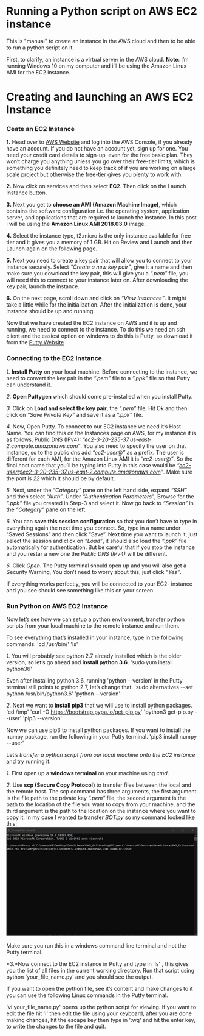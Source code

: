 # Running a Python script on AWS EC2 instance

This is "manual" to create an instance in the AWS cloud and then to be able to run a python script on it.

First, to clarify, an instance is a virtual server in the AWS cloud. 
**Note**: I’m running Windows 10 on my computer and i’ll be using the Amazon Linux AMI for the EC2 instance.

# Creating and launching an AWS EC2 Instance

### Ceate an EC2 Instance
**1.** Head over to [AWS Website](https://aws.amazon.com/) and log into the AWS Console, if you already have an account. If you do not have an account yet, sign up for one.
You need your credit card details to sign-up, even for the free basic plan. They won’t charge you anything unless you go over their free-tier limits, which is something you definitely need to keep track of if you are working on a large scale project but otherwise the free-tier gives you plenty to work with.

**2.** Now click on services and then select **EC2**. Then click on the Launch Instance button.

**3.** Next you get to **choose an AMI (Amazon Machine Image)**, which contains the software configuration i.e. the operating system, application server, and applications that are required to launch the instance.
In this post i will be using the **Amazon Linux AMI 2018.03.0** image.

**4.** Select the instance type, t2.micro is the only instance available for free tier and it gives you a memory of 1 GB. Hit on Review and Launch and then Launch again on the following page.

**5.** Next you need to create a key pair that will allow you to connect to your instance securely. Select *“Create a new key pair”*, give it a name and then make sure you download the key pair, this will give you a *“.pem”* file, you will need this to connect to your instance later on. After downloading the key pair, launch the instance.

**6.** On the next page, scroll down and click on *“View Instances”*. It might take a little while for the initialization. After the initialization is done, your instance should be up and running.

Now that we have created the EC2 instance on AWS and it is up and running, we need to connect to the instance. To do this we need an ssh client and the easiest option on windows to do this is Putty, so download it from the [Putty Website](https://www.putty.org/)

### Connecting to the EC2 Instance.

*1.* **Install Putty** on your local machine. Before connecting to the instance, we need to convert the key pair in the *“.pem”* file to a *“.ppk”* file so that Putty can understand it.

*2.* **Open Puttygen** which should come pre-installed when you install Putty.

*3.* Click on **Load and select the key pair**, the *“.pem”* file, Hit Ok and then click on *“Save Private Key”* and save it as a *“.ppk”* file.

*4.* Now, Open Putty. To connect to our EC2 instance we need it’s Host Name. You can find this on the Instances page on AWS, for my instance it is as follows, Public DNS (IPv4): *“ec2-3-20-235-37.us-east-2.compute.amazonaws.com”*. You also need to specify the user on that instance, so to the public dns add *“ec2-user@”* as a prefix. The user is different for each AMI, for the Amazon Linux AMI it is *“ec2-user@”*. So the final host name that you’ll be typing into Putty in this case would be *“ec2-user@ec2-3-20-235-37.us-east-2.compute.amazonaws.com”*. Make sure the port is *22* which it should be by default.

*5.* Next, under the *“Category”* pane on the left hand side, expand *“SSH”* and then select *“Auth”*. Under *“Authentication Parameters”*, Browse for the *“.ppk”* file you created in Step-3 and select it. Now go back to *“Session”* in the *“Category”* pane on the left.

*6.* You can **save this session configuration** so that you don’t have to type in everything again the next time you connect. So, type in a name under “Saved Sessions” and then click “Save”. Next time you want to launch it, just select the session and click on *“Load”*, it should also load the *“.ppk”* file automatically for authentication. But be careful that if you stop the instance and you restar a new one the *Public DNS (IPv4)* will be different. 

*6.* Click *Open*. The Putty terminal should open up and you will also get a Security Warning, You don’t need to worry about this, just click *“Yes”*.

If everything works perfectly, you will be connected to your EC2- instance and you see should see something like this on your screen.




### Run Python on AWS EC2 Instance

Now let’s see how we can setup a python environment, transfer python scripts from your local machine to the remote instance and run them.

To see everything that’s installed in your instance, type in the following commands:
'cd /usr/bin/'
'ls'

*1.* You will probably see python 2.7 already installed which is the older version, so let’s go ahead and **install python 3.6**.
'sudo yum install python36'

Even after installing python 3.6, running 'python --version' in the Putty terminal still points to python 2.7, let’s change that.
'sudo alternatives --set python /usr/bin/python3.6'
'python --version'

*2.* Next we want to **install pip3** that we will use to install python packages.
'cd /tmp'
'curl -O https://bootstrap.pypa.io/get-pip.py'
'python3 get-pip.py --user'
'pip3 --version'

Now we can use pip3 to install python packages. If you want to install the numpy package, run the following in your Putty terminal.
'pip3 install numpy --user'

Let’s *transfer a python script from our local machine onto the EC2 instance* and try running it.

*1.* First open up a **windows terminal** on your machine using *cmd*.

*2.* Use **scp (Secure Copy Protocol)** to transfer files between the local and the remote host. The scp command has three arguments, the first argument is the file path to the private key *“.pem”* file, the second argument is the path to the location of the file you want to copy from your machine, and the third argument is the path to the location on the instance where you want to copy it. In my case I wanted to transfer *BOT.py* so my command looked like this:
![Transfer file to EC2 Instance](how_to_copy_a_file_to_EC2_instance.png)

Make sure you run this in a windows command line terminal and not the Putty terminal.

*3.*Now connect to the EC2 instance in Putty and type in 'ls' , this gives you the list of all files in the current working directory. Run that script using python 'your_file_name.py' and you should see the output.

If you want to open the python file, see it’s content and make changes to it you can use the following Linux commands in the Putty terminal.

'vi your_file_name.py' opens up the python script for viewing. If you want to edit the file hit 'i' then edit the file using your keyboard, after you are done making changes, hit the escape key then type in ':wq' and hit the enter key, to write the changes to the file and quit.

